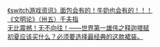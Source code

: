   
[《switch游戏资讯》面包会有的！牛奶也会有的！！！](http://www.dianyue.me/archives/628/2gk45e67jwbbiz2r/)  
[《文明论》（卅五）千夫指](http://www.dianyue.me/archives/043/l78i7bmfdwenqd5a/)  
[无比震撼！无不向往！——世界第一雄伟之释迦塔赋](http://www.dianyue.me/archives/259/fk3zmf7v7dranq05/)  
[初夏应该买什么？必须要选择最经典的这款裙装。](http://www.dianyue.me/archives/796/cihcoh7ri1hcooek/)